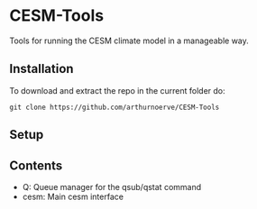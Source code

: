 # CESM-Tools
Tools for running the CESM climate model in a manageable way.


## Installation
To download and extract the repo in the current folder do:
```
git clone https://github.com/arthurnoerve/CESM-Tools
```


## Setup


## Contents

* Q: Queue manager for the qsub/qstat command
* cesm: Main cesm interface
